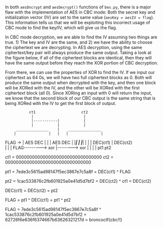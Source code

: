 In both `aesDncrypt` and `aesDecrypt()` functions of `bes.py`, there is a major flaw with the implementation of AES in CBC mode: Both the secret key and initialization vector (IV) are set to the same value (`aesKey = aesIV = flag`). This information tells us that we will be exploiting this incorrect usage of CBC mode to find the key/IV, which will give us the flag.

In CBC mode decryption, we are able to find the IV assuming two things are true. 1) The key and IV are the same, and 2) we have the ability to choose the ciphertext we are decrypting. In AES decryption, using the same ciphertext/key pair will always produce the same output. Taking a look at the figure below, if all of the ciphertext blocks are identical, then they will have the same output before they reach the XOR portion of CBC decryption.

From there, we can use the properties of XOR to find the IV. If we input our ciphertext as 64 0s, we will have two full ciphertext blocks as 0. Both will produce the same output when decrypted with the key, and then one block will be XORed with the IV, and the other will be XORed with the first ciphertext block (all 0). Since XORing an input with 0 will return the input, we know that the second block of our CBC output is the same string that is being XORed with the IV to get the first block of output.


			   ct1					   ct2
			    |						|
               	|-----------|			|
				|  			|			|
		 _______________	|  	 _______________
	    |			    |	| 	|				|
FLAG -> | 	 AES DEC	|	| 	|    AES DEC	|
	    |_______________|	| 	|_______________|
				|			|			|
			 DEC(ct1)		|		 DEC(ct2)	
				|			|			|
FLAG---------> xor			|--------> xor
				|						|
			 	|						|
			   pt1						pt2



ct1 = 00000000000000000000000000000000 
ct2 = 00000000000000000000000000000000

pt1 = 7ede3c5615ad98147f5ec3867e7c5a8f 
	= DEC(ct1) ^ FLAG 

pt2	= 1cac533876c2fb601925a0e41d5d7bf2
	= DEC(ct2) ^ ct1
	= DEC(ct2)

DEC(ct1) = DEC(ct2)
		 = pt2

FLAG = pt1 ^ DEC(ct1)
	 = pt1 ^ pt2

FLAG = 7ede3c5615ad98147f5ec3867e7c5a8f ^ 1cac533876c2fb601925a0e41d5d7bf2
	 = 62726f6e636f6374667b63626321217d
	 = broncoctf{cbc!!}